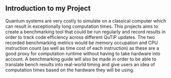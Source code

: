 ## Introduction to my Project

Quantum systems are very costly to simulate on a classical computer which can result in exceptionally long computation times. This projects aims to create a benchmarking tool that could be run regularly and record results in order to track code efficiency across different QuTiP updates. The two recorded benchmarking metrics would be memory occupation and CPU instruction count (as well as time cost of each instruction) as these are a good proxy for computation runtime without having to take hardware into account. A benchmarking guide will also be made in order to be able to translate bench results into real-world timing and give users an idea of computation times based on the hardware they will be using. 



